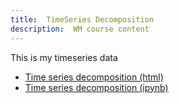```yaml
---
title:  TimeSeries Decomposition
description:  WM course content
---
```



This is my timeseries data
- [Time series decomposition (html)](M3TimeSeriesDecomposition.html)
- [Time series decomposition (ipynb)](M3TimeSeriesDecomposition.ipynb)

